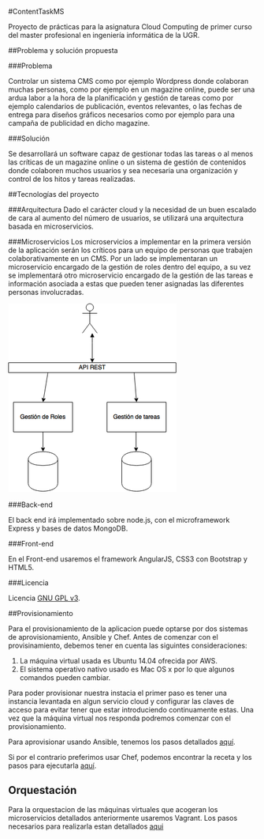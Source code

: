 
#ContentTaskMS

Proyecto de prácticas para la asignatura Cloud Computing de primer curso del master profesional en ingeniería informática de la UGR.

##Problema y solución propuesta

###Problema

Controlar un sistema CMS como por ejemplo Wordpress donde colaboran muchas personas, como por ejemplo en un magazine online, puede ser una ardua labor a la hora de la planificación y gestión de tareas como por ejemplo calendarios de publicación, eventos relevantes, o las fechas de entrega para diseños gráficos necesarios como por ejemplo para una campaña de publicidad en dicho magazine.

###Solución

Se desarrollará un software capaz de gestionar todas las tareas o al menos las críticas de un magazine online o un sistema de gestión de contenidos donde colaboren muchos usuarios y sea necesaria una organización y control de los hitos y tareas realizadas.

##Tecnologías del proyecto

###Arquitectura
Dado el carácter cloud y la necesidad de un buen escalado de cara al aumento del número de usuarios, se utilizará una arquitectura basada en microservicios.

###Microservicios
Los microservicios a implementar en la primera versión de la aplicación serán los críticos para un equipo de personas que trabajen colaborativamente en un CMS. Por un lado se implementaran un microservicio encargado de la gestión de roles dentro del equipo, a su vez se implementará otro microservicio encargado de la gestión de las tareas e información asociada a estas que pueden tener asignadas las diferentes personas involucradas.

![Arquitectura Microservicios](https://github.com/joseangeldiazg/MII-CloudComputing/blob/master/images/microservicios.png "Arquitectura.")

###Back-end

El back end irá implementado sobre node.js, con el microframework Express y bases de datos MongoDB.

###Front-end

En el Front-end usaremos el framework AngularJS, CSS3 con Bootstrap y HTML5.

###Licencia

Licencia [GNU GPL v3](https://github.com/joseangeldiazg/MII-CloudComputing/blob/master/LICENSE).


##Provisionamiento 

Para el provisionamiento de la aplicacion puede optarse por dos sistemas de aprovisionamiento, Ansible y Chef. Antes de comenzar con el provisinamiento, debemos tener en cuenta las siguintes consideraciones:

1. La máquina virtual usada es Ubuntu 14.04 ofrecida por AWS. 
2. El sistema operativo nativo usado es Mac OS x por lo que algunos comandos pueden cambiar. 

Para poder provisionar nuestra instacia el primer paso es tener una instancia levantada en algun servicio cloud y configurar las claves de acceso para evitar tener que estar introduciendo continuamente estas. Una vez que la máquina virtual nos responda podremos comenzar con el provisionamiento. 

Para aprovisionar usando Ansible, tenemos los pasos detallados [aquí](https://github.com/joseangeldiazg/MII-CloudComputing/tree/master/aprovisionamiento/Ansible). 

Si por el contrario preferimos usar Chef, podemos encontrar la receta y los pasos para ejecutarla [aquí](https://github.com/joseangeldiazg/MII-CloudComputing/tree/master/aprovisionamiento/Chef). 

## Orquestación 

Para la orquestacion de las máquinas virtuales que acogeran los microservicios detallados anteriormente usaremos Vagrant. Los pasos necesarios para realizarla estan detallados [aqui](https://github.com/joseangeldiazg/MII-CloudComputing/tree/master/orquestacion/README.md)